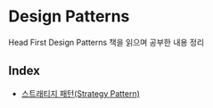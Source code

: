 # Design Patterns
Head First Design Patterns 책을 읽으며 공부한 내용 정리

## Index
- [스트래티지 패턴(Strategy Pattern)](Strategy_Pattern.md)
